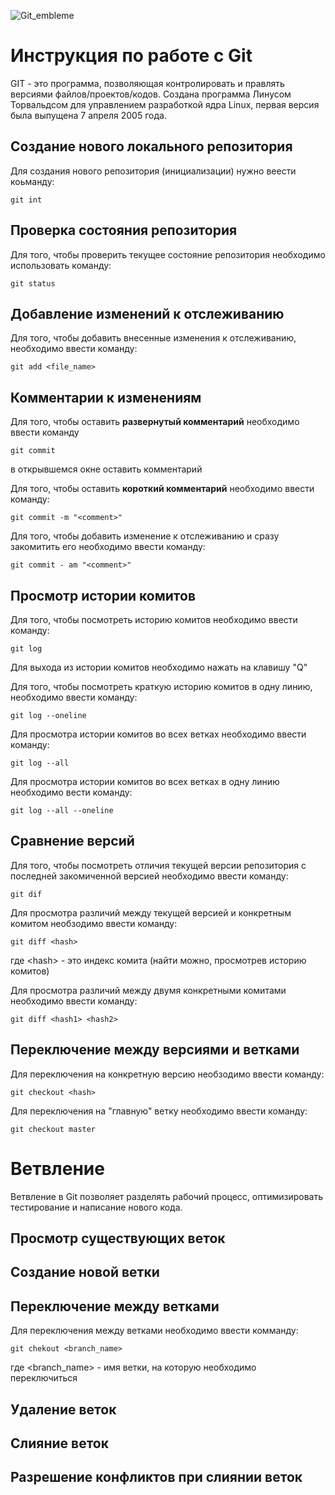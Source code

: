 ![Git_embleme](Git.jpg)

# **Инструкция по работе с Git**

GIT - это программа, позволяющая контролировать и правлять версиями файлов/проектов/кодов. Создана программа Линусом Торвальдсом для управлением разработкой ядра Linux, первая версия была выпущена 7 апреля 2005 года.

## Создание нового локального репозитория

Для создания нового репозитория (инициализации) нужно веести коьманду:

    git int

## Проверка состояния репозитория

Для того, чтобы проверить текущее состояние репозитория необходимо использовать команду:

    git status

## Добавление изменений к отслеживанию

Для того, чтобы добавить внесенные изменения к отслеживанию, необходимо ввести команду:

    git add <file_name>

## Комментарии к изменениям

Для того, чтобы оставить **развернутый комментарий** необходимо ввести команду

    git commit

в открывшемся окне оставить комментарий

Для того, чтобы оставить **короткий комментарий** необходимо ввести команду:

    git commit -m "<comment>"

Для того, чтобы добавить изменение к отслеживанию и сразу закомитить его необходимо ввести команду:

    git commit - am "<comment>"

## Просмотр истории комитов

Для того, чтобы посмотреть историю комитов необходимо ввести команду:

    git log

Для выхода из истории комитов необходимо нажать на клавишу "Q"

Для того, чтобы посмотреть краткую историю комитов в одну линию, необходимо ввести команду:

    git log --oneline

Для просмотра истории комитов во всех ветках необходимо ввести команду:

    git log --all

Для просмотра истории комитов во всех ветках в одну линию необходимо вести команду:

    git log --all --oneline

## Сравнение версий

Для того, чтобы посмотреть отличия текущей версии репозитория с последней закомиченной версией необходимо ввести команду:

    git dif

Для просмотра различий между текущей версией и конкретным комитом необзодимо ввести команду:

    git diff <hash>

где \<hash\> - это индекс комита (найти можно, просмотрев историю комитов)

Для просмотра различий между двумя конкретными комитами необходимо ввести команду:

    git diff <hash1> <hash2>

## Переключение между версиями и ветками

Для переключения на конкретную версию необзодимо ввести команду:

    git checkout <hash>

Для переключения на "главную" ветку необходимо ввести команду:

    git checkout master

# Ветвление

Ветвление в Git позволяет разделять рабочий процесс, оптимизировать тестирование и написание нового кода.

## Просмотр существующих веток

## Создание новой ветки

## Переключение между ветками

Для переключения между ветками необходимо ввести комманду:

    git chekout <branch_name>

где <branch_name> - имя ветки, на которую необходимо переключиться

## Удаление веток

## Слияние веток

## Разрешение конфликтов при слиянии веток
